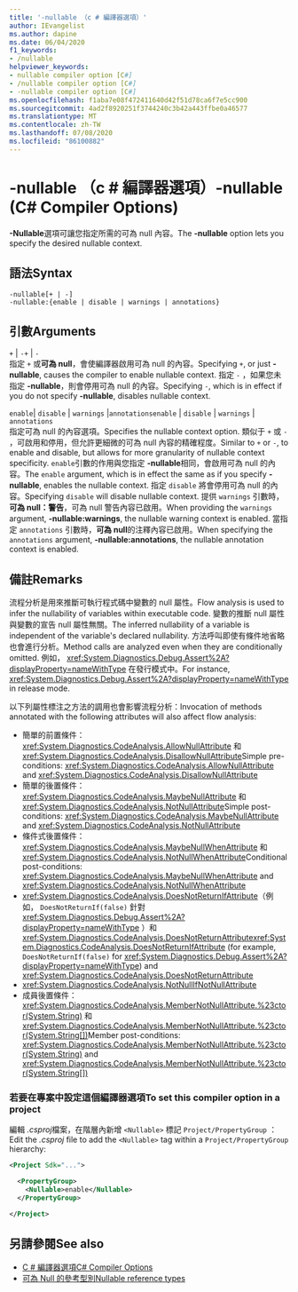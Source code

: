```yaml
---
title: '-nullable （c # 編譯器選項）'
author: IEvangelist
ms.author: dapine
ms.date: 06/04/2020
f1_keywords:
- /nullable
helpviewer_keywords:
- nullable compiler option [C#]
- /nullable compiler option [C#]
- -nullable compiler option [C#]
ms.openlocfilehash: f1aba7e08f472411640d42f51d78ca6f7e5cc900
ms.sourcegitcommit: 4ad2f8920251f3744240c3b42a443ffbe0a46577
ms.translationtype: MT
ms.contentlocale: zh-TW
ms.lasthandoff: 07/08/2020
ms.locfileid: "86100882"
---
```

# <a name="-nullable-c-compiler-options"></a><span data-ttu-id="f5431-102">-nullable （c # 編譯器選項）</span><span class="sxs-lookup"><span data-stu-id="f5431-102">-nullable (C# Compiler Options)</span></span>

<span data-ttu-id="f5431-103">**-Nullable**選項可讓您指定所需的可為 null 內容。</span><span class="sxs-lookup"><span data-stu-id="f5431-103">The **-nullable** option lets you specify the desired nullable context.</span></span>

## <a name="syntax"></a><span data-ttu-id="f5431-104">語法</span><span class="sxs-lookup"><span data-stu-id="f5431-104">Syntax</span></span>

```console
-nullable[+ | -]
-nullable:{enable | disable | warnings | annotations}
```

## <a name="arguments"></a><span data-ttu-id="f5431-105">引數</span><span class="sxs-lookup"><span data-stu-id="f5431-105">Arguments</span></span>

<span data-ttu-id="f5431-106">`+` &#124; `-`</span><span class="sxs-lookup"><span data-stu-id="f5431-106">`+` &#124; `-`</span></span>  
<span data-ttu-id="f5431-107">指定 `+` 或**可為 null**，會使編譯器啟用可為 null 的內容。</span><span class="sxs-lookup"><span data-stu-id="f5431-107">Specifying `+`, or just **-nullable**, causes the compiler to enable nullable context.</span></span> <span data-ttu-id="f5431-108">指定 `-` ，如果您未指定 **-nullable**，則會停用可為 null 的內容。</span><span class="sxs-lookup"><span data-stu-id="f5431-108">Specifying `-`, which is in effect if you do not specify **-nullable**, disables nullable context.</span></span>

<span data-ttu-id="f5431-109">`enable`&#124; `disable` &#124; `warnings` &#124;`annotations`</span><span class="sxs-lookup"><span data-stu-id="f5431-109">`enable` &#124; `disable` &#124; `warnings` &#124; `annotations`</span></span>  
<span data-ttu-id="f5431-110">指定可為 null 的內容選項。</span><span class="sxs-lookup"><span data-stu-id="f5431-110">Specifies the nullable context option.</span></span> <span data-ttu-id="f5431-111">類似于 `+` 或 `-` ，可啟用和停用，但允許更細微的可為 null 內容的精確程度。</span><span class="sxs-lookup"><span data-stu-id="f5431-111">Similar to `+` or `-`, to enable and disable, but allows for more granularity of nullable context specificity.</span></span> <span data-ttu-id="f5431-112">`enable`引數的作用與您指定 **-nullable**相同，會啟用可為 null 的內容。</span><span class="sxs-lookup"><span data-stu-id="f5431-112">The `enable` argument, which is in effect the same as if you specify **-nullable**, enables the nullable context.</span></span> <span data-ttu-id="f5431-113">指定 `disable` 將會停用可為 null 的內容。</span><span class="sxs-lookup"><span data-stu-id="f5431-113">Specifying `disable` will disable nullable context.</span></span> <span data-ttu-id="f5431-114">提供 `warnings` 引數時，**可為 null：警告**，可為 null 警告內容已啟用。</span><span class="sxs-lookup"><span data-stu-id="f5431-114">When providing the `warnings` argument, **-nullable:warnings**, the nullable warning context is enabled.</span></span> <span data-ttu-id="f5431-115">當指定 `annotations` 引數時，**可為 null**的注釋內容已啟用。</span><span class="sxs-lookup"><span data-stu-id="f5431-115">When specifying the `annotations` argument, **-nullable:annotations**, the nullable annotation context is enabled.</span></span>

## <a name="remarks"></a><span data-ttu-id="f5431-116">備註</span><span class="sxs-lookup"><span data-stu-id="f5431-116">Remarks</span></span>

<span data-ttu-id="f5431-117">流程分析是用來推斷可執行程式碼中變數的 null 屬性。</span><span class="sxs-lookup"><span data-stu-id="f5431-117">Flow analysis is used to infer the nullability of variables within executable code.</span></span> <span data-ttu-id="f5431-118">變數的推斷 null 屬性與變數的宣告 null 屬性無關。</span><span class="sxs-lookup"><span data-stu-id="f5431-118">The inferred nullability of a variable is independent of the variable's declared nullability.</span></span> <span data-ttu-id="f5431-119">方法呼叫即使有條件地省略也會進行分析。</span><span class="sxs-lookup"><span data-stu-id="f5431-119">Method calls are analyzed even when they are conditionally omitted.</span></span> <span data-ttu-id="f5431-120">例如， <xref:System.Diagnostics.Debug.Assert%2A?displayProperty=nameWithType> 在發行模式中。</span><span class="sxs-lookup"><span data-stu-id="f5431-120">For instance, <xref:System.Diagnostics.Debug.Assert%2A?displayProperty=nameWithType> in release mode.</span></span>

<span data-ttu-id="f5431-121">以下列屬性標注之方法的調用也會影響流程分析：</span><span class="sxs-lookup"><span data-stu-id="f5431-121">Invocation of methods annotated with the following attributes will also affect flow analysis:</span></span>

- <span data-ttu-id="f5431-122">簡單的前置條件： <xref:System.Diagnostics.CodeAnalysis.AllowNullAttribute> 和<xref:System.Diagnostics.CodeAnalysis.DisallowNullAttribute></span><span class="sxs-lookup"><span data-stu-id="f5431-122">Simple pre-conditions: <xref:System.Diagnostics.CodeAnalysis.AllowNullAttribute> and <xref:System.Diagnostics.CodeAnalysis.DisallowNullAttribute></span></span>
- <span data-ttu-id="f5431-123">簡單的後置條件： <xref:System.Diagnostics.CodeAnalysis.MaybeNullAttribute> 和<xref:System.Diagnostics.CodeAnalysis.NotNullAttribute></span><span class="sxs-lookup"><span data-stu-id="f5431-123">Simple post-conditions: <xref:System.Diagnostics.CodeAnalysis.MaybeNullAttribute> and <xref:System.Diagnostics.CodeAnalysis.NotNullAttribute></span></span>
- <span data-ttu-id="f5431-124">條件式後置條件： <xref:System.Diagnostics.CodeAnalysis.MaybeNullWhenAttribute> 和<xref:System.Diagnostics.CodeAnalysis.NotNullWhenAttribute></span><span class="sxs-lookup"><span data-stu-id="f5431-124">Conditional post-conditions: <xref:System.Diagnostics.CodeAnalysis.MaybeNullWhenAttribute> and <xref:System.Diagnostics.CodeAnalysis.NotNullWhenAttribute></span></span>
- <span data-ttu-id="f5431-125"><xref:System.Diagnostics.CodeAnalysis.DoesNotReturnIfAttribute>（例如， `DoesNotReturnIf(false)` 針對 <xref:System.Diagnostics.Debug.Assert%2A?displayProperty=nameWithType> ）和<xref:System.Diagnostics.CodeAnalysis.DoesNotReturnAttribute></span><span class="sxs-lookup"><span data-stu-id="f5431-125"><xref:System.Diagnostics.CodeAnalysis.DoesNotReturnIfAttribute> (for example, `DoesNotReturnIf(false)` for <xref:System.Diagnostics.Debug.Assert%2A?displayProperty=nameWithType>) and <xref:System.Diagnostics.CodeAnalysis.DoesNotReturnAttribute></span></span>
- <xref:System.Diagnostics.CodeAnalysis.NotNullIfNotNullAttribute>
- <span data-ttu-id="f5431-126">成員後置條件： <xref:System.Diagnostics.CodeAnalysis.MemberNotNullAttribute.%23ctor(System.String)> 和<xref:System.Diagnostics.CodeAnalysis.MemberNotNullAttribute.%23ctor(System.String[])></span><span class="sxs-lookup"><span data-stu-id="f5431-126">Member post-conditions: <xref:System.Diagnostics.CodeAnalysis.MemberNotNullAttribute.%23ctor(System.String)> and <xref:System.Diagnostics.CodeAnalysis.MemberNotNullAttribute.%23ctor(System.String[])></span></span>

### <a name="to-set-this-compiler-option-in-a-project"></a><span data-ttu-id="f5431-127">若要在專案中設定這個編譯器選項</span><span class="sxs-lookup"><span data-stu-id="f5431-127">To set this compiler option in a project</span></span>

<span data-ttu-id="f5431-128">編輯 *.csproj*檔案，在階層內新增 `<Nullable>` 標記 `Project/PropertyGroup` ：</span><span class="sxs-lookup"><span data-stu-id="f5431-128">Edit the *.csproj* file to add the `<Nullable>` tag within a `Project/PropertyGroup` hierarchy:</span></span>

```xml
<Project Sdk="...">

  <PropertyGroup>
    <Nullable>enable</Nullable>
  </PropertyGroup>

</Project>
```

## <a name="see-also"></a><span data-ttu-id="f5431-129">另請參閱</span><span class="sxs-lookup"><span data-stu-id="f5431-129">See also</span></span>

- [<span data-ttu-id="f5431-130">C # 編譯器選項</span><span class="sxs-lookup"><span data-stu-id="f5431-130">C# Compiler Options</span></span>](./index.md)
- [<span data-ttu-id="f5431-131">可為 Null 的參考型別</span><span class="sxs-lookup"><span data-stu-id="f5431-131">Nullable reference types</span></span>](../../nullable-references.md)
